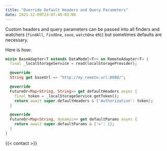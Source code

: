 ```yaml
---
title: "Override Default Headers and Query Parameters"
date: 2021-12-09T23:07:40-03:00
---
```


Custom headers and query parameters can be passed into all finders and watchers (`findAll`, `findOne`, `save`, `watchOne` etc) but sometimes defaults are necessary.

Here is how:

```dart
mixin BaseAdapter<T extends DataModel<T>> on RemoteAdapter<T> {
  final _localStorageService = read(localStorageProvider);

  @override
  String get baseUrl => "http://my.remote.url:8080/";

  @override
  FutureOr<Map<String, String>> get defaultHeaders async {
    final token = _localStorageService.getToken();
    return await super.defaultHeaders & {'Authorization': token};
  }

  @override
  FutureOr<Map<String, dynamic>> get defaultParams async {
    return await super.defaultParams & {'v': 1};
  }
}
```

{{< contact >}}